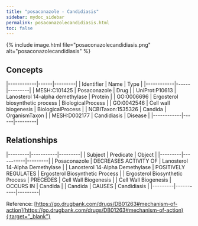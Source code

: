 ```yaml
---
title: "posaconazole - Candidiasis"
sidebar: mydoc_sidebar
permalink: posaconazolecandidiasis.html
toc: false 
---
```


{% include image.html file="posaconazolecandidiasis.png" alt="posaconazolecandidiasis" %}

## Concepts

|------------|------|---------|
| Identifier | Name | Type    |
|------------|------|---------|
| MESH:C101425 | Posaconazole | Drug |
| UniProt:P10613 | Lanosterol 14-alpha demethylase | Protein |
| GO:0006696 | Ergosterol biosynthetic process | BiologicalProcess |
| GO:0042546 | Cell wall biogenesis | BiologicalProcess |
| NCBITaxon:1535326 | Candida | OrganismTaxon |
| MESH:D002177 | Candidiasis | Disease |
|------------|------|---------|

## Relationships

|---------|-----------|---------|
| Subject | Predicate | Object  |
|---------|-----------|---------|
| Posaconazole | DECREASES ACTIVITY OF | Lanosterol 14-Alpha Demethylase |
| Lanosterol 14-Alpha Demethylase | POSITIVELY REGULATES | Ergosterol Biosynthetic Process |
| Ergosterol Biosynthetic Process | PRECEDES | Cell Wall Biogenesis |
| Cell Wall Biogenesis | OCCURS IN | Candida |
| Candida | CAUSES | Candidiasis |
|---------|-----------|---------|

Reference: [https://go.drugbank.com/drugs/DB01263#mechanism-of-action](https://go.drugbank.com/drugs/DB01263#mechanism-of-action){:target="_blank"}